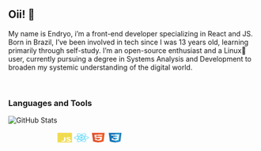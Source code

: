 ## Oii! 👋

My name is Endryo, i’m a front-end developer specializing in React and JS. 
Born in Brazil, I’ve been involved in tech since I was 13 years old, learning primarily through self-study. I’m an open-source enthusiast and a Linux🐧 user, currently pursuing a degree in Systems Analysis and Development to broaden my systemic understanding of the digital world.

<br>

### Languages and Tools
<img 
      align="left" 
      alt="GitHub Stats" 
      height="100" 
      src="https://github-readme-stats.vercel.app/api/top-langs/?username=typ17&theme=dracula&layout=compact&custom_title=Stats:&langs_count=5" 
  />
  
<div style="display: inline_block"><br><br>
  <img align="center" alt="Js" height="20" width="30" src="https://raw.githubusercontent.com/devicons/devicon/master/icons/javascript/javascript-plain.svg">
  <img align="center" alt="React" height="20" width="30" src="https://raw.githubusercontent.com/devicons/devicon/master/icons/react/react-original.svg">
  <img align="center" alt="HTML" height="20" width="30" src="https://raw.githubusercontent.com/devicons/devicon/master/icons/html5/html5-original.svg">
  <img align="center" alt="CSS" height="20" width="30" src="https://raw.githubusercontent.com/devicons/devicon/master/icons/css3/css3-original.svg">
</div>
